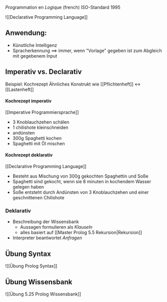*Pro*grammation en *Log*ique (french)
ISO-Standard 1995

![[Declarative Programming Language]]

## Anwendung:
- Künstliche Intelligenz
- Spracherkennung
==> immer, wenn "Vorlage" gegeben ist zum Abgleich mit gegebenem Input

## Imperativ vs. Declarativ
Beispiel: Kochrezept
Ähnliches Konstrukt wie [[Pflichtenheft]] <-> [[Lastenheft]]

#### Kochrezept imperativ
[[Imperative Programmiersprache]]
- 3 Knoblauchzehen schälen
- 1 chilishote kleinschneiden
- andünsten
- 300g Spaghetti kochen
- Spaghetti mit Öl mischen

#### Kochrezept deklarativ
[[Declarative Programming Language]]
- Besteht aus Mischung von 300g gekochten Spaghettin und Soße
- Spaghetti sind gekocht, wenn sie 8 minuten in kochendem Wasser gelegen haben
- Soße entsteht durch Andünsten von 3 Knoblauchzehen und einer geschnittenen Chilishote

### Deklarativ
- Beschreibung der Wissensbank
	- Aussagen formulieren als _Klauseln_
	- alles basiert auf [[Master Prolog 5.5 Rekursion|Rekursion]]
- Interpreter beantwortet _Anfragen_

## Übung Syntax
![[Übung Prolog Syntax]]

## Übung Wissensbank
![[Übung 5.25 Prolog Wissensbank]]